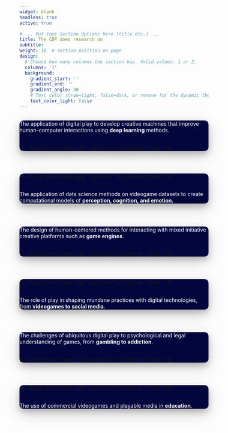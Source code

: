 ```yaml
---
widget: blank
headless: true
active: true

# ... Put Your Section Options Here (title etc.) ...
title: The CDP does research on
subtitle:
weight: 10  # section position on page
design:
  # Choose how many columns the section has. Valid values: 1 or 2.
  columns: '1'
  background:
    gradient_start: ''
    gradient_end: ''
    gradient_angle: 30
    # Text color (true=light, false=dark, or remove for the dynamic theme color).
    text_color_light: false
---
```

<div class="row", style="background-color:#02063C; border-radius: 10px;   box-shadow: 0 8px 16px 0 rgba(0, 0, 0, 0.2), 0 12px 40px 0 rgba(0, 0, 0, 0.19);">
  <div class="column2">
    <h2></h2>
    <p style="color:white;">
        The application of digital play to develop creative machines that improve human-computer interactions using <strong>deep learning</strong> methods.
    </p>
  </div>
  <div class="column2img">
    <h2></h2>
    <p>
        {{< figure src="coders.jpg" caption="" numbered="false" >}}
    </p>
  </div>
</div>

<br>

<div class="row", style="background-color:#02063C; border-radius: 10px;   box-shadow: 0 8px 16px 0 rgba(0, 0, 0, 0.2), 0 12px 40px 0 rgba(0, 0, 0, 0.19);">
  <div class="column2img">
    <h2></h2>
    <p>
        {{< figure src="coders.jpg" caption="" numbered="false" >}}
    </p>
  </div>
  <div class="column2">
    <h2></h2>
    <p style="color:white;">
        The application of data science methods on videogame datasets to create computational models of <strong>perception, cognition, and emotion.</strong>
    </p>
  </div>
</div>

<br>

<div class="row", style="background-color:#02063C; border-radius: 10px;   box-shadow: 0 8px 16px 0 rgba(0, 0, 0, 0.2), 0 12px 40px 0 rgba(0, 0, 0, 0.19);">
  <div class="column2">
    <h2></h2>
    <p style="color:white;">
        The design of human-centered methods for interacting with mixed initiative creative platforms such as <strong>game engines</strong>.
    </p>
  </div>
  <div class="column2img">
    <h2></h2>
    <p>
        {{< figure src="coders.jpg" caption="" numbered="false" >}}
    </p>
  </div>
</div>

<br>

<div class="row", style="background-color:#02063C; border-radius: 10px;   box-shadow: 0 8px 16px 0 rgba(0, 0, 0, 0.2), 0 12px 40px 0 rgba(0, 0, 0, 0.19);">
  <div class="column2img">
    <h2></h2>
    <p>
        {{< figure src="coders.jpg" caption="" numbered="false" >}}
    </p>
  </div>
  <div class="column2">
    <h2></h2>
    <p style="color:white;">
        The role of play in shaping mundane practices with digital technologies, from <strong>videogames to social media</strong>.
    </p>
  </div>
</div>

<br>

<div class="row", style="background-color:#02063C; border-radius: 10px;   box-shadow: 0 8px 16px 0 rgba(0, 0, 0, 0.2), 0 12px 40px 0 rgba(0, 0, 0, 0.19);">
  <div class="column2">
    <h2></h2>
    <p style="color:white;">
        The challenges of ubiquitous digital play to psychological and legal understanding of games, from <strong>gambling to addiction</strong>.
    </p>
  </div>
  <div class="column2img">
    <h2></h2>
    <p>
        {{< figure src="coders.jpg" caption="" numbered="false" >}}
    </p>
  </div>
</div>

<br>

<div class="row", style="background-color:#02063C; border-radius: 10px;   box-shadow: 0 8px 16px 0 rgba(0, 0, 0, 0.2), 0 12px 40px 0 rgba(0, 0, 0, 0.19);">
  <div class="column2img">
    <h2></h2>
    <p></p>
     {{< figure src="coders.jpg" caption="" numbered="false" >}}
  </div>
  <div class="column2">
    <h2></h2>
    <p style="color:white;">
        The use of commercial videogames and playable media in <strong>education</strong>.
    </p>
  </div>
</div>